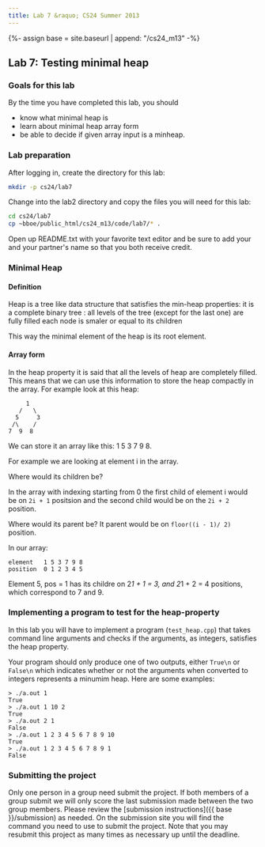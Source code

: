 ```yaml
---
title: Lab 7 &raquo; CS24 Summer 2013
---
```

{%- assign base = site.baseurl | append: "/cs24_m13" -%}
## Lab 7: Testing minimal heap

### Goals for this lab

By the time you have completed this lab, you should

* know what minimal heap is
* learn about minimal heap array form
* be able to decide if given array input is a minheap.

### Lab preparation

After logging in, create the directory for this lab:

```sh
mkdir -p cs24/lab7
```

Change into the lab2 directory and copy the files you will need for this lab:

```sh
cd cs24/lab7
cp ~bboe/public_html/cs24_m13/code/lab7/* .
```

Open up README.txt with your favorite text editor and be sure to add your and
your partner's name so that you both receive credit.

### Minimal Heap

#### Definition

Heap is a tree like data structure that satisfies the min-heap properties: it
is a complete binary tree : all levels of the tree (except for the last one)
are fully filled each node is smaler or equal to its children

This way the minimal element of the heap is its root element.

#### Array form

In the heap property it is said that all the levels of heap are completely
filled.  This means that we can use this information to store the heap
compactly in the array.  For example look at this heap:

         1
       /   \
      5     3
     /\    /
    7  9  8

We can store it an array like this: 1 5 3 7 9 8.

For example we are looking at element i in the array.

Where would its children be?

In the array with indexing starting from 0 the first child of element i would
be on `2i + 1` positsion and the second child would be on the `2i + 2`
position.

Where would its parent be? It parent would be on `floor((i - 1)/ 2)` position.

In our array:

    element   1 5 3 7 9 8
    position  0 1 2 3 4 5

Element 5, pos = 1 has its childre on 2*1 + 1 = 3, and 2*1 + 2 = 4 positions,
which correspond to 7 and 9.

### Implementing a program to test for the heap-property

In this lab you will have to implement a program (`test_heap.cpp`) that takes
command line arguments and checks if the arguments, as integers, satisfies the
heap property.

Your program should only produce one of two outputs, either `True\n` or
`False\n` which indicates whether or not the arguments when converted to
integers represents a minumim heap. Here are some examples:

    > ./a.out 1
    True
    > ./a.out 1 10 2
    True
    > ./a.out 2 1
    False
    > ./a.out 1 2 3 4 5 6 7 8 9 10
    True
    > ./a.out 1 2 3 4 5 6 7 8 9 1
    False


### Submitting the project

Only one person in a group need submit the project. If both members of a group
submit we will only score the last submission made between the two group
members. Please review the
[submission instructions]({{ base }}/submission) as needed. On the submission site
you will find the command you need to use to submit the project. Note that you
may resubmit this project as many times as necessary up until the deadline.

